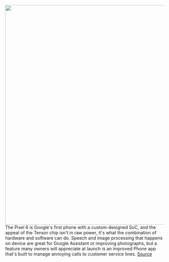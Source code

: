 <img src='https://cdn.vox-cdn.com/thumbor/GsoB6jrQv88s58mk5Bq2zwLLwGE=/0x0:2040x1360/1200x800/filters:focal(857x517:1183x843)/cdn.vox-cdn.com/uploads/chorus_image/image/70016598/bfarsace_211014_4802_0052.0.jpg' width='700px' /><br/>
The Pixel 6 is Google's first phone with a custom-designed SoC, and the appeal of the Tensor chip isn't in raw power, it's what the combination of hardware and software can do. Speech and image processing that happens on device are great for Google Assistant or improving photographs, but a feature many owners will appreciate at launch is an improved Phone app that's built to manage annoying calls to customer service lines.
<a href='https://www.theverge.com/2021/10/19/22734372/google-pixel-6-call-customer-service-features-android-12'> Source <a/>